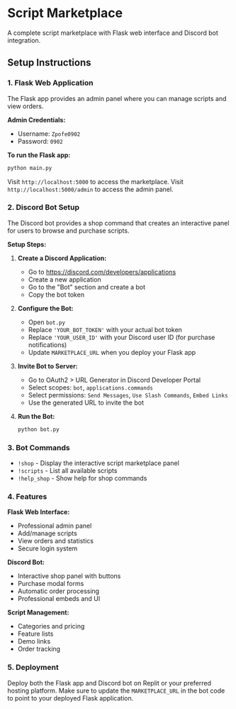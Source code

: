 
# Script Marketplace

A complete script marketplace with Flask web interface and Discord bot integration.

## Setup Instructions

### 1. Flask Web Application

The Flask app provides an admin panel where you can manage scripts and view orders.

**Admin Credentials:**
- Username: `Zpofe0902`
- Password: `0902`

**To run the Flask app:**
```bash
python main.py
```

Visit `http://localhost:5000` to access the marketplace.
Visit `http://localhost:5000/admin` to access the admin panel.

### 2. Discord Bot Setup

The Discord bot provides a shop command that creates an interactive panel for users to browse and purchase scripts.

**Setup Steps:**

1. **Create a Discord Application:**
   - Go to https://discord.com/developers/applications
   - Create a new application
   - Go to the "Bot" section and create a bot
   - Copy the bot token

2. **Configure the Bot:**
   - Open `bot.py`
   - Replace `'YOUR_BOT_TOKEN'` with your actual bot token
   - Replace `'YOUR_USER_ID'` with your Discord user ID (for purchase notifications)
   - Update `MARKETPLACE_URL` when you deploy your Flask app

3. **Invite Bot to Server:**
   - Go to OAuth2 > URL Generator in Discord Developer Portal
   - Select scopes: `bot`, `applications.commands`
   - Select permissions: `Send Messages`, `Use Slash Commands`, `Embed Links`
   - Use the generated URL to invite the bot

4. **Run the Bot:**
   ```bash
   python bot.py
   ```

### 3. Bot Commands

- `!shop` - Display the interactive script marketplace panel
- `!scripts` - List all available scripts
- `!help_shop` - Show help for shop commands

### 4. Features

**Flask Web Interface:**
- Professional admin panel
- Add/manage scripts
- View orders and statistics
- Secure login system

**Discord Bot:**
- Interactive shop panel with buttons
- Purchase modal forms
- Automatic order processing
- Professional embeds and UI

**Script Management:**
- Categories and pricing
- Feature lists
- Demo links
- Order tracking

### 5. Deployment

Deploy both the Flask app and Discord bot on Replit or your preferred hosting platform. Make sure to update the `MARKETPLACE_URL` in the bot code to point to your deployed Flask application.
